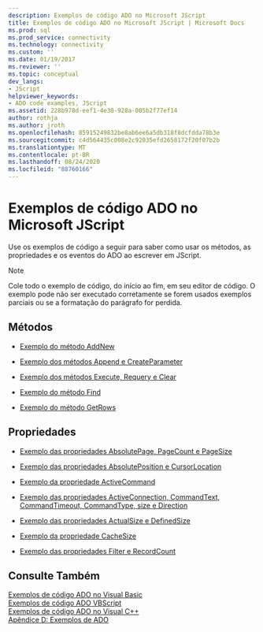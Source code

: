 ```yaml
---
description: Exemplos de código ADO no Microsoft JScript
title: Exemplos de código ADO no Microsoft JScript | Microsoft Docs
ms.prod: sql
ms.prod_service: connectivity
ms.technology: connectivity
ms.custom: ''
ms.date: 01/19/2017
ms.reviewer: ''
ms.topic: conceptual
dev_langs:
- JScript
helpviewer_keywords:
- ADO code examples, JScript
ms.assetid: 228b978d-eef1-4e30-928a-005b2f77ef14
author: rothja
ms.author: jroth
ms.openlocfilehash: 85915249832be8ab6ee6a5db318f8dcfdda78b3e
ms.sourcegitcommit: c4d564435c008e2c92035efd2658172f20f07b2b
ms.translationtype: MT
ms.contentlocale: pt-BR
ms.lasthandoff: 08/24/2020
ms.locfileid: "88760166"
---
```

# <a name="ado-code-examples-in-microsoft-jscript"></a>Exemplos de código ADO no Microsoft JScript
Use os exemplos de código a seguir para saber como usar os métodos, as propriedades e os eventos do ADO ao escrever em JScript.  
  
> [!NOTE]
>  Cole todo o exemplo de código, do início ao fim, em seu editor de código. O exemplo pode não ser executado corretamente se forem usados exemplos parciais ou se a formatação do parágrafo for perdida.  
  
## <a name="methods"></a>Métodos  
  
-   [Exemplo do método AddNew](./addnew-method-example-jscript.md)  
  
-   [Exemplo dos métodos Append e CreateParameter](./append-and-createparameter-methods-example-jscript.md)  
  
-   [Exemplo dos métodos Execute, Requery e Clear](./execute-requery-and-clear-methods-example-jscript.md)  
  
-   [Exemplo do método Find](./find-method-example-jscript.md)  
  
-   [Exemplo do método GetRows](./getrows-method-example-vb.md)  
  
## <a name="properties"></a>Propriedades  
  
-   [Exemplo das propriedades AbsolutePage, PageCount e PageSize](./absolutepage-pagecount-and-pagesize-properties-example-jscript.md)  
  
-   [Exemplo das propriedades AbsolutePosition e CursorLocation](./absoluteposition-and-cursorlocation-properties-example-jscript.md)  
  
-   [Exemplo da propriedade ActiveCommand](./activecommand-property-example-jscript.md)  
  
-   [Exemplo das propriedades ActiveConnection, CommandText, CommandTimeout, CommandType, size e Direction](./activeconnection-commandtext-timeout-type-size-example-jscript.md)  
  
-   [Exemplo das propriedades ActualSize e DefinedSize](./actualsize-and-definedsize-properties-example-jscript.md)  
  
-   [Exemplo da propriedade CacheSize](./cachesize-property-example-jscript.md)  
  
-   [Exemplo das propriedades Filter e RecordCount](./filter-and-recordcount-properties-example-jscript.md)  
  
## <a name="see-also"></a>Consulte Também  
 [Exemplos de código ADO no Visual Basic](./ado-code-examples-in-visual-basic.md)   
 [Exemplos de código ADO VBScript](./ado-code-examples-vbscript.md)   
 [Exemplos de código ADO no Visual C++](./ado-code-examples-in-visual-c.md)   
 [Apêndice D: Exemplos de ADO](../../guide/appendixes/appendix-d-ado-samples.md)